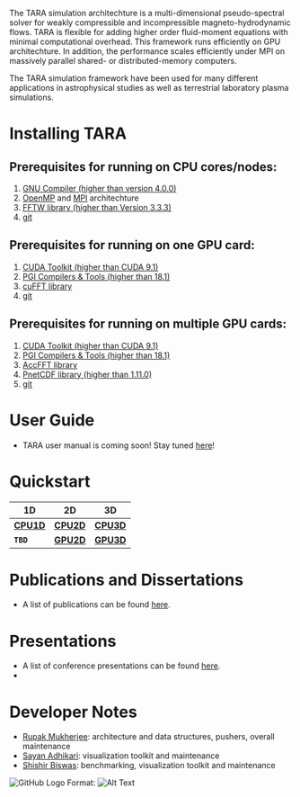 The TARA simulation architechture is a multi-dimensional pseudo-spectral solver for weakly compressible and incompressible magneto-hydrodynamic flows. TARA is flexible for adding higher order fluid-moment equations with minimal computational overhead. This framework runs efficiently on GPU architechture. In addition, the performance scales efficiently under MPI on massively parallel shared- or distributed-memory computers.

The TARA simulation framework have been used for many different applications in astrophysical studies as well as terrestrial laboratory plasma simulations.

# Installing TARA

## Prerequisites for running on CPU cores/nodes:
1. [GNU Compiler (higher than version 4.0.0)](https://gcc.gnu.org/)
2. [OpenMP](https://www.openmp.org/) and [MPI](https://www.open-mpi.org/) architechture
3. [FFTW library (higher than Version 3.3.3)](http://www.fftw.org/)
4. [git](https://git-scm.com/)

## Prerequisites for running on one GPU card:
1. [CUDA Toolkit (higher than CUDA 9.1)](https://docs.nvidia.com/cuda/cuda-compiler-driver-nvcc/index.html)
2. [PGI Compilers & Tools (higher than 18.1)](https://www.pgroup.com/support/new_rel_80.htm) 
3. [cuFFT library](https://developer.nvidia.com/cufft)
4. [git](https://git-scm.com/)

## Prerequisites for running on multiple GPU cards:
1. [CUDA Toolkit (higher than CUDA 9.1)](https://docs.nvidia.com/cuda/cuda-compiler-driver-nvcc/index.html)
2. [PGI Compilers & Tools (higher than 18.1)](https://www.pgroup.com/support/new_rel_80.htm) 
3. [AccFFT library](http://accfft.org/about/)
4. [PnetCDF library (higher than 1.11.0)](https://parallel-netcdf.github.io/)
5. [git](https://git-scm.com/)

# User Guide
- TARA user manual is coming soon! Stay tuned [here](documentation.md)!

# Quickstart

1D | 2D | 3D
------ | ------ | -----
[**CPU1D**](cpu1d.md) | [**CPU2D**](cpu2d.md) | [**CPU3D**](cpu3d.md)
**`TBD`** | [**GPU2D**](gpu2d.md) | [**GPU3D**](gpu3d.md)

# Publications and Dissertations
- A list of publications can be found [here](publications.md).

# Presentations
- A list of conference presentations can be found [here](presentations.md).
- 
# Developer Notes

- [Rupak Mukherjee](mailto:rupakmukherjee06@gmail.com): architecture and data structures, pushers, overall maintenance
- [Sayan Adhikari](mailto:sayanadhikari207@gmail.com): visualization toolkit and maintenance
- [Shishir Biswas](mailto:shishirbeafriend@gmail.com): benchmarking, visualization toolkit and maintenance


![GitHub Logo](/images/logo.png)
Format: ![Alt Text](url)



<!--
## Welcome to GitHub Pages
You can use the [editor on GitHub](https://github.com/RupakMukherjee/TARA/edit/gh-pages/index.md) to maintain and preview the content for your website in Markdown files.
Whenever you commit to this repository, GitHub Pages will run [Jekyll](https://jekyllrb.com/) to rebuild the pages in your site, from the content in your Markdown files.
### Markdown
Markdown is a lightweight and easy-to-use syntax for styling your writing. It includes conventions for
```markdown
Syntax highlighted code block
# Header 1
## Header 2
### Header 3
- Bulleted
- List
1. Numbered
2. List
**Bold** and _Italic_ and `Code` text
[Link](url) and ![Image](src)
```
For more details see [GitHub Flavored Markdown](https://guides.github.com/features/mastering-markdown/).
### Jekyll Themes
Your Pages site will use the layout and styles from the Jekyll theme you have selected in your [repository settings](https://github.com/RupakMukherjee/TARA/settings). The name of this theme is saved in the Jekyll `_config.yml` configuration file.
### Support or Contact
Having trouble with Pages? Check out our [documentation](https://docs.github.com/categories/github-pages-basics/) or [contact support](https://support.github.com/contact) and we’ll help you sort it out.
-->
